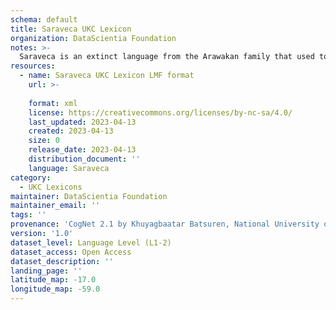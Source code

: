 ```yaml
---
schema: default
title: Saraveca UKC Lexicon
organization: DataScientia Foundation
notes: >-
  Saraveca is an extinct language from the Arawakan family that used to be spoken in South America. The UKC Lexicon of Saraveca is represented as a lexico-semantic network. It consists of words, word senses, synsets, as well as sense-level and synset-level relationships
resources:
  - name: Saraveca UKC Lexicon LMF format
    url: >-
      
    format: xml
    license: https://creativecommons.org/licenses/by-nc-sa/4.0/
    last_updated: 2023-04-13
    created: 2023-04-13
    size: 0
    release_date: 2023-04-13
    distribution_document: ''
    language: Saraveca
category:
  - UKC Lexicons
maintainer: DataScientia Foundation
maintainer_email: ''
tags: ''
provenance: 'CogNet 2.1 by Khuyagbaatar Batsuren, National University of Mongolia (http://cognet.ukc.disi.unitn.it); Native Languages of the Americas 2021.11. by Laura Redish and Orrin Lewis (http://www.native-languages.org); Princeton WordNet 2.1 by Princeton University (https://wordnet.princeton.edu)'
version: '1.0'
dataset_level: Language Level (L1-2)
dataset_access: Open Access
dataset_description: ''
landing_page: ''
latitude_map: -17.0
longitude_map: -59.0
---
```

